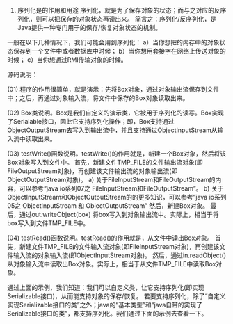 1. 序列化是的作用和用途
序列化，就是为了保存对象的状态；而与之对应的反序列化，则可以把保存的对象状态再读出来。
简言之：序列化/反序列化，是Java提供一种专门用于的保存/恢复对象状态的机制。

一般在以下几种情况下，我们可能会用到序列化：
a）当你想把的内存中的对象状态保存到一个文件中或者数据库中时候； 
b）当你想用套接字在网络上传送对象的时候； 
c）当你想通过RMI传输对象的时候。

源码说明：

(01) 程序的作用很简单，就是演示：先将Box对象，通过对象输出流保存到文件中；之后，再通过对象输入流，将文件中保存的Box对象读取出来。

(02) Box类说明。Box是我们自定义的演示类，它被用于序列化的读写。Box实现了Serialable接口，因此它支持序列化操作；即，Box支持通过ObjectOutputStream去写入到输出流中，并且支持通过ObjectInputStream从输入流中读取出来。

(03) testWrite()函数说明。testWrite()的作用就是，新建一个Box对象，然后将该Box对象写入到文件中。
       首先，新建文件TMP_FILE的文件输出流对象(即FileOutputStream对象)，再创建该文件输出流的对象输出流(即ObjectOutputStream对象)。
       a) 关于FileInputStream和FileOutputStream的内容，可以参考“java io系列07之 FileInputStream和FileOutputStream”。
       b) 关于ObjectInputStream和ObjectOutputStream的的更多知识，可以参考“java io系列05之 ObjectInputStream 和 ObjectOutputStream”
       然后，新建Box对象。
       最后，通过out.writeObject(box) 将box写入到对象输出流中。实际上，相当于将box写入到文件TMP_FILE中。

(04) testRead()函数说明。testRead()的作用就是，从文件中读出Box对象。
       首先，新建文件TMP_FILE的文件输入流对象(即FileInputStream对象)，再创建该文件输入流的对象输入流(即ObjectInputStream对象)。
       然后，通过in.readObject() 从对象输入流中读取出Box对象。实际上，相当于从文件TMP_FILE中读取Box对象。

通过上面的示例，我们知道：我们可以自定义类，让它支持序列化(即实现Serializable接口)，从而能支持对象的保存/恢复。
若要支持序列化，除了“自定义实现Serializable接口的类”之外；java的“基本类型”和“java自带的实现了Serializable接口的类”，都支持序列化。我们通过下面的示例去查看一下。
